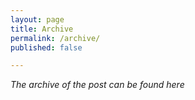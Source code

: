 ```yaml
---
layout: page
title: Archive
permalink: /archive/
published: false

---
```


*The archive of the post can be found here*


